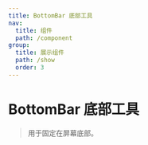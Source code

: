 ```yaml
---
title: BottomBar 底部工具
nav:
  title: 组件
  path: /component
group:
  title: 展示组件
  path: /show
  order: 3
---
```


# BottomBar 底部工具

> 用于固定在屏幕底部。

<API hideTitle src="./bottom-bar.tsx"></API>
